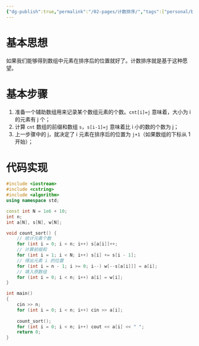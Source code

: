 ```yaml
---
{"dg-publish":true,"permalink":"/02-pages/计数排序/","tags":["personal/blog","algorithm/sorting"]}
---
```


# 基本思想
如果我们能够得到数组中元素在排序后的位置就好了。计数排序就是基于这种愿望。

# 基本步骤
1. 准备一个辅助数组用来记录某个数组元素的个数。`cnt[i]=j` 意味着，大小为 i 的元素有 j 个；
2. 计算 `cnt` 数组的前缀和数组 `s`，`s[i-1]=j` 意味着比 i 小的数的个数为 j；
3. 上一步骤中的 j，就决定了 i 元素在排序后的位置为 `j+1`（如果数组的下标从 1 开始）；
# 代码实现
```c++
#include <iostream>
#include <cstring>
#include <algorithm>
using namespace std;

const int N = 1e6 + 10;
int n;
int a[N], s[N], w[N];

void count_sort() {
    // 统计元素个数
    for (int i = 0; i < n; i++) s[a[i]]++;
    // 计算前缀和
    for (int i = 1; i < N; i++) s[i] += s[i - 1];
    // 得出元素 i 的位置
    for (int i = n - 1; i >= 0; i--) w[--s[a[i]]] = a[i];
    // 填入原数组
    for (int i = 0; i < n; i++) a[i] = w[i];
}

int main()
{
    cin >> n;
    for (int i = 0; i < n; i++) cin >> a[i];
    
    count_sort();
    for (int i = 0; i < n; i++) cout << a[i] << " ";
    return 0;
}
```